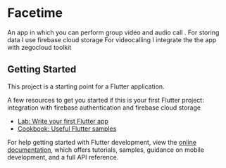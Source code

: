 # Facetime

An app in which you can perform group video and audio call .
For storing data I use firebase cloud storage 
For videocalling I integrate the the app with zegocloud toolkit

## Getting Started

This project is a starting point for a Flutter application.

A few resources to get you started if this is your first Flutter project:
integration with firebase authentication and firebase cloud storage

- [Lab: Write your first Flutter app](https://docs.flutter.dev/get-started/codelab)
- [Cookbook: Useful Flutter samples](https://docs.flutter.dev/cookbook)

For help getting started with Flutter development, view the
[online documentation](https://docs.flutter.dev/), which offers tutorials,
samples, guidance on mobile development, and a full API reference.
